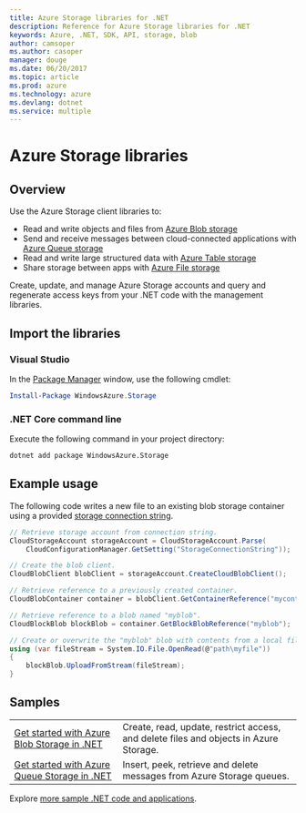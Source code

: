 ```yaml
---
title: Azure Storage libraries for .NET
description: Reference for Azure Storage libraries for .NET
keywords: Azure, .NET, SDK, API, storage, blob
author: camsoper
ms.author: casoper
manager: douge
ms.date: 06/20/2017
ms.topic: article
ms.prod: azure
ms.technology: azure
ms.devlang: dotnet
ms.service: multiple
---
```


# Azure Storage libraries

## Overview

Use the Azure Storage client libraries to:

- Read and write objects and files from [Azure Blob storage](https://docs.microsoft.com/azure/storage/storage-dotnet-how-to-use-blobs)
- Send and receive messages between cloud-connected applications with [Azure Queue storage](https://docs.microsoft.com/azure/storage/storage-dotnet-how-to-use-queues)
- Read and write large structured data with [Azure Table storage](https://docs.microsoft.com/azure/storage/storage-dotnet-how-to-use-tables) 
- Share storage between apps with [Azure File storage](https://docs.microsoft.com/azure/storage/storage-dotnet-how-to-use-files)

Create, update, and manage Azure Storage accounts and query and regenerate access keys from your .NET code with the management libraries.

## Import the libraries

### Visual Studio 

In the [Package Manager](https://docs.microsoft.com/dotnet/azure/dotnet-sdk-azure-install?view=azure-dotnet) window, use the following cmdlet:

```powershell
Install-Package WindowsAzure.Storage
``` 

### .NET Core command line

Execute the following command in your project directory:

```bash
dotnet add package WindowsAzure.Storage
```
## Example usage

The following code writes a new file to an existing blob storage container using a provided [storage connection string](https://docs.microsoft.com/azure/storage/storage-configure-connection-string).

```csharp
// Retrieve storage account from connection string.
CloudStorageAccount storageAccount = CloudStorageAccount.Parse(
    CloudConfigurationManager.GetSetting("StorageConnectionString"));

// Create the blob client.
CloudBlobClient blobClient = storageAccount.CreateCloudBlobClient();

// Retrieve reference to a previously created container.
CloudBlobContainer container = blobClient.GetContainerReference("mycontainer");

// Retrieve reference to a blob named "myblob".
CloudBlockBlob blockBlob = container.GetBlockBlobReference("myblob");

// Create or overwrite the "myblob" blob with contents from a local file.
using (var fileStream = System.IO.File.OpenRead(@"path\myfile"))
{
    blockBlob.UploadFromStream(fileStream);
}
```

## Samples


| | |
|--|--|
| [Get started with Azure Blob Storage in .NET](https://azure.microsoft.com/resources/samples/storage-blob-dotnet-getting-started/) | Create, read, update, restrict access, and delete files and objects in Azure Storage. |
| [Get started with Azure Queue Storage in .NET](https://azure.microsoft.com/resources/samples/storage-queue-dotnet-getting-started/) | Insert, peek, retrieve and delete messages from Azure Storage queues. | 


Explore [more sample .NET code and applications](https://azure.microsoft.com/resources/samples/?platform=dotnet).